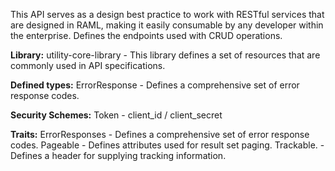 This API serves as a design best practice to work with RESTful services that are designed in RAML, making it easily consumable by any developer within the enterprise. Defines the endpoints used with CRUD operations. 

**Library:**
utility-core-library - This library defines a set of resources that are commonly used in API specifications.

**Defined types:**
ErrorResponse - Defines a comprehensive set of error response codes.

**Security Schemes:**
Token - client_id / client_secret

**Traits:**
ErrorResponses - Defines a comprehensive set of error response codes.
Pageable       - Defines attributes used for result set paging.
Trackable.     - Defines a header for supplying tracking information.
